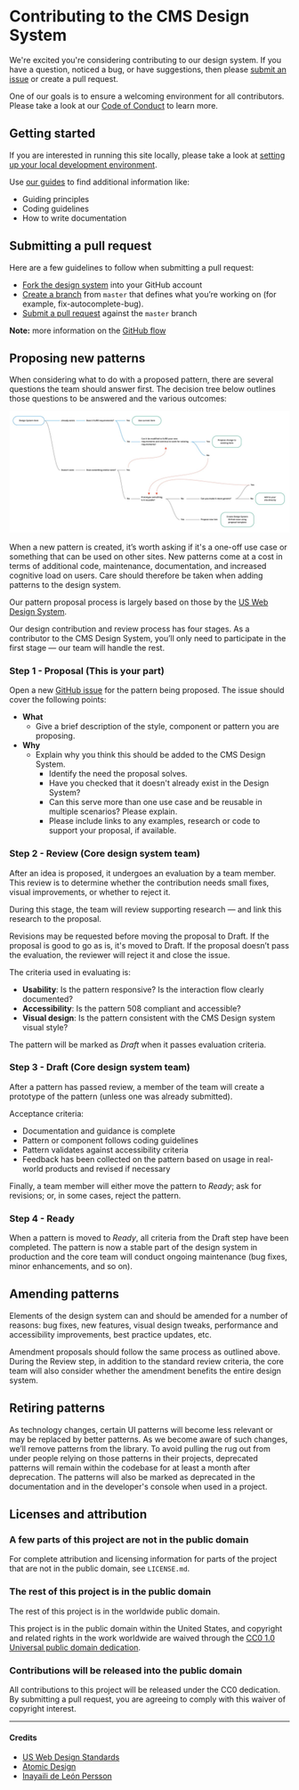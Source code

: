 # Contributing to the CMS Design System

We're excited you're considering contributing to our design system. If you have a question, noticed a bug, or have suggestions, then please [submit an issue](https://github.com/CMSgov/design-system/issues/new/choose) or create a pull request.

One of our goals is to ensure a welcoming environment for all contributors.
Please take a look at our [Code of Conduct](CODE_OF_CONDUCT.md) to learn more.

## Getting started

If you are interested in running this site locally, please take a look at [setting up your local development environment](/README.md#running-locally).

Use [our guides](https://github.com/CMSgov/design-system/tree/master/guides) to find additional information like:

* Guiding principles
* Coding guidelines
* How to write documentation

## Submitting a pull request

Here are a few guidelines to follow when submitting a pull request:

* [Fork the design system](https://guides.github.com/activities/forking/) into your GitHub account
* [Create a branch](https://help.github.com/en/articles/creating-and-deleting-branches-within-your-repository) from `master` that defines what you’re working on (for example, fix-autocomplete-bug).
* [Submit a pull request](https://help.github.com/en/articles/creating-a-pull-request) against the `master` branch

**Note:** more information on the [GitHub flow](https://guides.github.com/introduction/flow/)

## Proposing new patterns

When considering what to do with a proposed pattern, there are several questions the team should answer first. The decision tree below outlines those questions to be answered and the various outcomes:

![CMS Design System component decision workflow](https://github.com/CMSgov/design-system/blob/9fa6d831b059727e0cb12a3b0e0fc7755ce52e8e/.github/images/CMS-Design-System-component-decision-workflow.jpg?raw=true)

When a new pattern is created, it’s worth asking if it's a one-off use case or something that can be used on other sites. New patterns come at a cost in terms of additional code, maintenance, documentation, and increased cognitive load on users. Care should therefore be taken when adding patterns to the design system.

Our pattern proposal process is largely based on those by the [US Web Design System](https://github.com/18F/web-design-standards/wiki/Contribution-Guidelines%3A-Design).

Our design contribution and review process has four stages. As a contributor to the CMS Design System, you’ll only need to participate in the first stage — our team will handle the rest.

### Step 1 - Proposal (This is your part)

Open a new [GitHub issue](https://github.com/CMSgov/design-system/issues/new?assignees=&labels=proposal%2Ffeature+request&template=propose-a-new-item-for-the-cms-design-system.md&title=) for the pattern being proposed. The issue should cover the following points:

- **What**
  - Give a brief description of the style, component or pattern you are proposing.
- **Why**
  - Explain why you think this should be added to the CMS Design System.
    - Identify the need the proposal solves.
    - Have you checked that it doesn't already exist in the Design System?
    - Can this serve more than one use case and be reusable in multiple scenarios? Please explain.
    - Please include links to any examples, research or code to support your proposal, if available.


### Step 2 - Review (Core design system team)

After an idea is proposed, it undergoes an evaluation by a team member. This review is to determine whether the contribution needs small fixes, visual improvements, or whether to reject it.

During this stage, the team will review supporting research — and link this research to the proposal.

Revisions may be requested before moving the proposal to Draft. If the proposal is good to go as is, it's moved to Draft. If the proposal doesn’t pass the evaluation, the reviewer will reject it and close the issue.


The criteria used in evaluating is:

- **Usability**:  Is the pattern responsive? Is the interaction flow clearly documented?
- **Accessibility**: Is the pattern 508 compliant and accessible?
- **Visual design**: Is the pattern consistent with the CMS Design system visual style?

 The pattern will be marked as *Draft* when it passes evaluation criteria.

### Step 3 - Draft (Core design system team)

After a pattern has passed review, a member of the team will create a prototype of the pattern (unless one was already submitted).

Acceptance criteria:

- Documentation and guidance is complete
- Pattern or component follows coding guidelines
- Pattern validates against accessibility criteria
- Feedback has been collected on the pattern based on usage in real-world products and revised if necessary


Finally, a team member will either move the pattern to *Ready*; ask for revisions; or, in some cases, reject the pattern.


### Step 4 - Ready

When a pattern is moved to *Ready*, all criteria from the Draft step have been completed. The pattern is now a stable part of the design system in production and the core team will conduct ongoing maintenance (bug fixes, minor enhancements, and so on).


## Amending patterns

Elements of the design system can and should be amended for a number of reasons: bug fixes, new features, visual design tweaks, performance and accessibility improvements, best practice updates, etc.

Amendment proposals should follow the same process as outlined above. During the Review step, in addition to the standard review criteria, the core team will also consider whether the amendment benefits the entire design system.

## Retiring patterns

As technology changes, certain UI patterns will become less relevant or may be replaced by better patterns. As we become aware of such changes, we’ll remove patterns from the library. To avoid pulling the rug out from under people relying on those patterns in their projects, deprecated patterns will remain within the codebase for at least a month after deprecation. The patterns will also be marked as deprecated in the documentation and in the developer's console when used in a project.


## Licenses and attribution

### A few parts of this project are not in the public domain

For complete attribution and licensing information for parts of the project that are not in the public domain, see `LICENSE.md`.

### The rest of this project is in the public domain

The rest of this project is in the worldwide public domain.

This project is in the public domain within the United States, and
copyright and related rights in the work worldwide are waived through
the [CC0 1.0 Universal public domain dedication](https://creativecommons.org/publicdomain/zero/1.0/).

### Contributions will be released into the public domain

All contributions to this project will be released under the CC0
dedication. By submitting a pull request, you are agreeing to comply
with this waiver of copyright interest.

----

#### Credits

- [US Web Design Standards](https://github.com/18F/web-design-standards/wiki/Contribution-Guidelines%3A-Design)
- [Atomic Design](http://atomicdesign.bradfrost.com/chapter-5/)
- [Inayaili de León Persson](https://design.canonical.com/2016/07/getting-vanilla-ready-for-v1-the-roadmap/)

